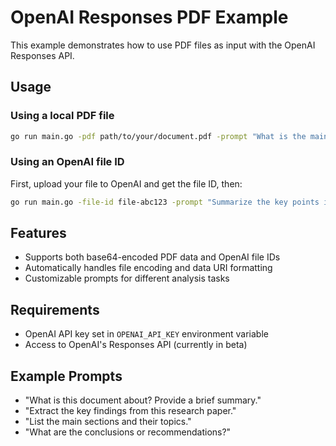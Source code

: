 # OpenAI Responses PDF Example

This example demonstrates how to use PDF files as input with the OpenAI Responses API.

## Usage

### Using a local PDF file

```bash
go run main.go -pdf path/to/your/document.pdf -prompt "What is the main topic of this document?"
```

### Using an OpenAI file ID

First, upload your file to OpenAI and get the file ID, then:

```bash
go run main.go -file-id file-abc123 -prompt "Summarize the key points in this document"
```

## Features

- Supports both base64-encoded PDF data and OpenAI file IDs
- Automatically handles file encoding and data URI formatting
- Customizable prompts for different analysis tasks

## Requirements

- OpenAI API key set in `OPENAI_API_KEY` environment variable
- Access to OpenAI's Responses API (currently in beta)

## Example Prompts

- "What is this document about? Provide a brief summary."
- "Extract the key findings from this research paper."
- "List the main sections and their topics."
- "What are the conclusions or recommendations?" 